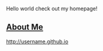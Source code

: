 Hello world check out my homepage!


<a href="Physics/Review.html" title="About Me">About Me</a>
----------------------------
http://username.github.io

